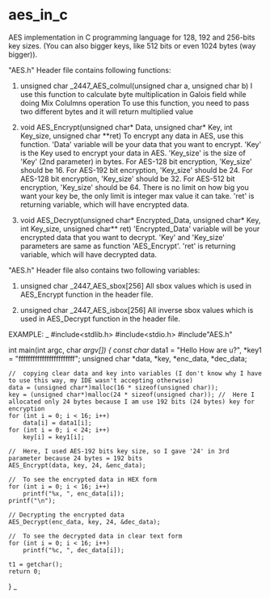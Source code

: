 # aes_in_c
AES implementation in C programming language for 128, 192 and 256-bits key sizes. (You can also bigger keys, like 512 bits or even 1024 bytes (way bigger)).

"AES.h" Header file contains following functions:

1) unsigned char _2447_AES_colmul(unsigned char a, unsigned char b)
  I use this function to calculate byte multiplication in Galois field while doing Mix Colulmns operation
  To use this function, you need to pass two different bytes and it will return multiplied value
  
2) void AES_Encrypt(unsigned char* Data, unsigned char* Key, int Key_size, unsigned char **ret)
  To encrypt any data in AES, use this function.
  'Data' variable will be your data that you want to encrypt.
  'Key' is the Key used to encrypt your data in AES.
  'Key_size' is the size of 'Key' (2nd parameter) in bytes.
        For AES-128 bit encryption, 'Key_size' should be 16. For AES-192 bit encryption, 'Key_size' should be 24.
        For AES-128 bit encryption, 'Key_size' should be 32. For AES-512 bit encryption, 'Key_size' should be 64.
        There is no limit on how big you want your key be, the only limit is integer max value it can take.
  'ret' is returning variable, which will have encrypted data.
  
3) void AES_Decrypt(unsigned char* Encrypted_Data, unsigned char* Key, int Key_size, unsigned char** ret)
  'Encrypted_Data' variable will be your encrypted data that you want to decrypt.
  'Key' and 'Key_size' parameters are same as function 'AES_Encrypt'.
  'ret' is returning variable, which will have decrypted data.
  
"AES.h" Header file also contains two following variables:

1) unsigned char _2447_AES_sbox[256]
  All sbox values which is used in AES_Encrypt function in the header file.
  
1) unsigned char _2447_AES_isbox[256]
  All inverse sbox values which is used in AES_Decrypt function in the header file.
  
  
EXAMPLE:
_
#include<stdlib.h>
#include<stdio.h>
#include"AES.h"

int main(int argc, char *argv[])
{
	const char* data1 = "Hello How are u?", *key1 = "ffffffffffffffffffffffff";
	unsigned char *data, *key, *enc_data, *dec_data;
  
	//  copying clear data and key into variables (I don't know why I have to use this way, my IDE wasn't accepting otherwise)
	data = (unsigned char*)malloc(16 * sizeof(unsigned char));
	key = (unsigned char*)malloc(24 * sizeof(unsigned char)); //  Here I allocated only 24 bytes because I am use 192 bits (24 bytes) key for encryption
	for (int i = 0; i < 16; i++)
		data[i] = data1[i];
	for (int i = 0; i < 24; i++)
		key[i] = key1[i];

	//  Here, I used AES-192 bits key size, so I gave '24' in 3rd parameter because 24 bytes = 192 bits
	AES_Encrypt(data, key, 24, &enc_data);

	//  To see the encrypted data in HEX form
	for (int i = 0; i < 16; i++)
		printf("%x, ", enc_data[i]);
	printf("\n");

	// Decrypting the encrypted data
	AES_Decrypt(enc_data, key, 24, &dec_data);

	//  To see the decrypted data in clear text form
	for (int i = 0; i < 16; i++)
		printf("%c, ", dec_data[i]);

	t1 = getchar();
	return 0;
}
_
